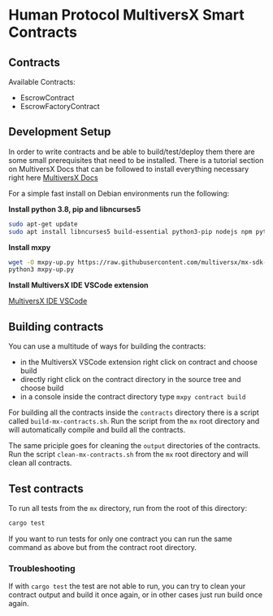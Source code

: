 # Human Protocol MultiversX Smart Contracts


## Contracts

Available Contracts:

- EscrowContract
- EscrowFactoryContract

## Development Setup

In order to write contracts and be able to build/test/deploy them there are some small prerequisites that need to be installed. There is a tutorial section on MultiversX Docs that can be followed to install everything necessary right here [MultiversX Docs](https://docs.multiversx.com/developers/tutorials/your-first-dapp#software-prerequisites)


For a simple fast install on Debian environments run the following:

**Install python 3.8, pip and libncurses5**
```bash
sudo apt-get update
sudo apt install libncurses5 build-essential python3-pip nodejs npm python3.8-venv
```

**Install mxpy**
```bash
wget -O mxpy-up.py https://raw.githubusercontent.com/multiversx/mx-sdk-py-cli/main/mxpy-up.py
python3 mxpy-up.py
```

**Install MultiversX IDE VSCode extension**

[MultiversX IDE VSCode](https://marketplace.visualstudio.com/items?itemName=Elrond.vscode-elrond-ide)


## Building contracts

You can use a multitude of ways for building the contracts:

- in the MultiversX VSCode extension right click on contract and choose build
- directly right click on the contract directory in the source tree and choose build
- in a console inside the contract directory type `mxpy contract build`


For building all the contracts inside the `contracts` directory there is a script called `build-mx-contracts.sh`.
Run the script from the `mx` root directory and will automatically compile and build all the contracts.

The same priciple goes for cleaning the `output` directories of the contracts. Run the script `clean-mx-contracts.sh` from the `mx` root directory and will clean all contracts.


## Test contracts

To run all tests from the `mx` directory, run from the root of this directory:
```bash
cargo test
```

If you want to run tests for only one contract you can run the same command as above but from the contract root
directory.

### Troubleshooting

If with `cargo test` the test are not able to run, you can try to clean your contract output and build it once again, or in other cases just run build once again.

